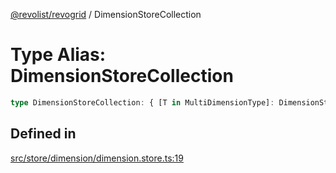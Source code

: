 [@revolist/revogrid](README.md) / DimensionStoreCollection

# Type Alias: DimensionStoreCollection

```ts
type DimensionStoreCollection: { [T in MultiDimensionType]: DimensionStore };
```

## Defined in

[src/store/dimension/dimension.store.ts:19](https://github.com/revolist/revogrid/blob/ec9aef33f9c1bf72c73d96c05d2eb8650d7cd25f/src/store/dimension/dimension.store.ts#L19)
